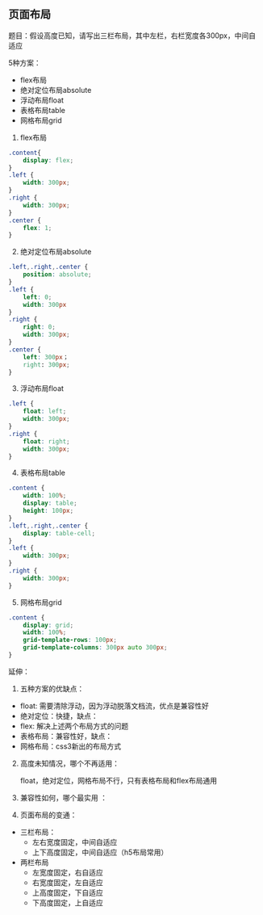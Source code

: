 ## 页面布局

题目：假设高度已知，请写出三栏布局，其中左栏，右栏宽度各300px，中间自适应

5种方案：
- flex布局
- 绝对定位布局absolute
- 浮动布局float
- 表格布局table
- 网格布局grid

1. flex布局

```css
.content{
    display: flex;
}
.left {
    width: 300px;
}
.right {
    width: 300px;
}
.center {
    flex: 1;
}
```

2. 绝对定位布局absolute

```css
.left,.right,.center {
    position: absolute;
}
.left {
    left: 0;
    width: 300px
}
.right {
    right: 0;
    width: 300px;
}
.center {
    left: 300px；
    right: 300px;
}
```
3. 浮动布局float

```css
.left {
    float: left;
    width: 300px;
}
.right {
    float: right;
    width: 300px;
}
```

4. 表格布局table

```css
.content {
    width: 100%;
    display: table;
    height: 100px;
}
.left,.right,.center {
    display: table-cell;
}
.left {
    width: 300px;
}
.right {
    width: 300px;
}
```

5. 网格布局grid

```css
.content {
    display: grid;
    width: 100%;
    grid-template-rows: 100px;
    grid-template-columns: 300px auto 300px;
}
```

延伸：

1. 五种方案的优缺点：

- float: 需要清除浮动，因为浮动脱落文档流，优点是兼容性好
- 绝对定位：快捷，缺点：
- flex: 解决上述两个布局方式的问题
- 表格布局：兼容性好，缺点：
- 网格布局：css3新出的布局方式

2. 高度未知情况，哪个不再适用：

    float，绝对定位，网格布局不行，只有表格布局和flex布局通用

3.  兼容性如何，哪个最实用 ：

4. 页面布局的变通：

- 三栏布局：
    - 左右宽度固定，中间自适应
    - 上下高度固定，中间自适应（h5布局常用）
- 两栏布局
    - 左宽度固定，右自适应
    - 右宽度固定，左自适应
    - 上高度固定，下自适应
    - 下高度固定，上自适应